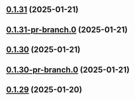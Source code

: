 ## [0.1.31](https://github.com/latha-414/AWS-CICD-web-app/compare/v0.1.31-pr-branch.0...v0.1.31) (2025-01-21)



## [0.1.31-pr-branch.0](https://github.com/latha-414/AWS-CICD-web-app/compare/v0.1.30...v0.1.31-pr-branch.0) (2025-01-21)



## [0.1.30](https://github.com/latha-414/AWS-CICD-web-app/compare/v0.1.30-pr-branch.0...v0.1.30) (2025-01-21)



## [0.1.30-pr-branch.0](https://github.com/latha-414/AWS-CICD-web-app/compare/v0.1.29...v0.1.30-pr-branch.0) (2025-01-21)



## [0.1.29](https://github.com/latha-414/AWS-CICD-web-app/compare/v0.1.29-pr-branch.0...v0.1.29) (2025-01-20)



